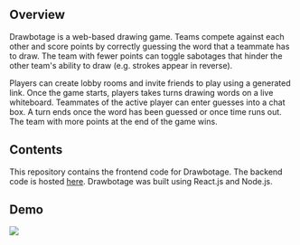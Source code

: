 ## Overview

Drawbotage is a web-based drawing game. Teams compete against each other and score points by correctly guessing the word that a teammate has to draw. The team with fewer points can toggle sabotages that hinder the other team's ability to draw (e.g. strokes appear in reverse).

Players can create lobby rooms and invite friends to play using a generated link. Once the game starts, players takes turns drawing words on a live whiteboard. Teammates of the active player can enter guesses into a chat box. A turn ends once the word has been guessed or once time runs out. The team with more points at the end of the game wins.

## Contents

This repository contains the frontend code for Drawbotage. The backend code is hosted [here](https://github.com/liu-ronny/drawbotage-server). Drawbotage was built using React.js and Node.js.

## Demo

![](demo.gif)
